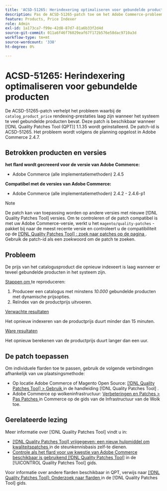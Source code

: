 ```yaml
---
title: 'ACSD-51265: Herindexering optimaliseren voor gebundelde producten'
description: Pas de ACSD-51265-patch toe om het Adobe Commerce-probleem op te lossen, waarbij de 'catalog_product_price' rendexing-prestaties laag zijn wanneer het systeem te veel gebundelde producten bevat.
feature: Products, Price Indexer
role: Admin
exl-id: 1a173ca7-f99e-42d8-87d7-81a6b33f2d4d
source-git-commit: 011a6f46f76029eaf67f172b576e58dac9710a3d
workflow-type: tm+mt
source-wordcount: '338'
ht-degree: 0%

---
```


# ACSD-51265: Herindexering optimaliseren voor gebundelde producten

De ACSD-51265-patch verhelpt het probleem waarbij de `catalog_product_price` rendexing-prestaties laag zijn wanneer het systeem te veel gebundelde producten bevat. Deze patch is beschikbaar wanneer [!DNL Quality Patches Tool (QPT)] 1.1.35 wordt geïnstalleerd. De patch-id is ACSD-51265. Het probleem wordt volgens de planning opgelost in Adobe Commerce 2.4.7.

## Betrokken producten en versies

**het flard wordt gecreeerd voor de versie van Adobe Commerce:**

* Adobe Commerce (alle implementatiemethoden) 2.4.5

**Compatibel met de versies van Adobe Commerce:**

* Adobe Commerce (alle implementatiemethoden) 2.4.2 - 2.4.6-p1

>[!NOTE]
>
>De patch kan van toepassing worden op andere versies met nieuwe [!DNL Quality Patches Tool] versies. Om te controleren of de patch compatibel is met uw Adobe Commerce-versie, werkt u het `magento/quality-patches` -pakket bij naar de meest recente versie en controleert u de compatibiliteit op de [[!DNL Quality Patches Tool] : zoek naar patches op de pagina ](https://experienceleague.adobe.com/tools/commerce-quality-patches/index.html) . Gebruik de patch-id als een zoekwoord om de patch te zoeken.

## Probleem

De prijs van het catalogusproduct die opnieuw indexeert is laag wanneer er teveel gebundelde producten in het systeem zijn.

<u> Stappen om </u> te reproduceren:

1. Produceer een catalogus met minstens *10.000* gebundelde producten met dynamische prijsopties.
1. Reïndex van de productprijs uitvoeren.

<u> Verwachte resultaten </u>

Het opnieuw indexeren van de productprijs duurt minder dan 15 minuten.

<u> Ware resultaten </u>

Het opnieuw berekenen van de productprijs duurt langer dan een uur.

## De patch toepassen

Om individuele flarden toe te passen, gebruik de volgende verbindingen afhankelijk van uw plaatsingsmethode:

* Op locatie Adobe Commerce of Magento Open Source: [[!DNL Quality Patches Tool] > Gebruik ](/help/tools/quality-patches-tool/usage.md) in de handleiding [!DNL Quality Patches Tool] .
* Adobe Commerce op wolkeninfrastructuur: [ Verbeteringen en Patches > Pas Patches ](https://experienceleague.adobe.com/docs/commerce-cloud-service/user-guide/develop/upgrade/apply-patches.html) in Commerce op de gids van de Infrastructuur van de Wolk toe.

## Gerelateerde lezing

Meer informatie over [!DNL Quality Patches Tool] vindt u in:

* [[!DNL Quality Patches Tool]  vrijgegeven: een nieuw hulpmiddel om kwaliteitspatches ](https://experienceleague.adobe.com/en/docs/commerce-operations/tools/quality-patches-tool/quality-patches-tool-to-self-serve-quality-patches) in de steunkennisbasis zelf-te dienen.
* [ Controle als het flard voor uw kwestie van Adobe Commerce beschikbaar is gebruikend  [!DNL Quality Patches Tool]](/help/tools/quality-patches-tool/patches-available-in-qpt/check-patch-for-magento-issue-with-magento-quality-patches.md) in de [!UICONTROL Quality Patches Tool] gids.


Voor informatie over andere flarden beschikbaar in QPT, verwijs naar [[!DNL Quality Patches Tool]: Onderzoek naar flarden ](https://experienceleague.adobe.com/tools/commerce-quality-patches/index.html) in de [!DNL Quality Patches Tool] gids.
